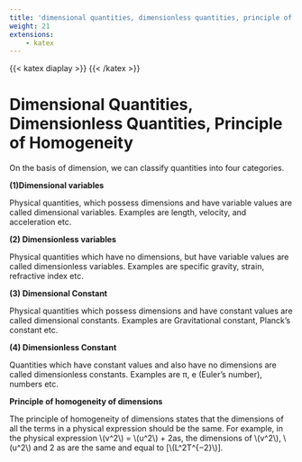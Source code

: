 ```yaml
---
title: 'dimensional quantities, dimensionless quantities, principle of homogeneity'
weight: 21
extensions:
    - katex
---
```

{{< katex diaplay >}}  {{< /katex >}}

# Dimensional Quantities, Dimensionless Quantities, Principle of Homogeneity


On the basis of dimension, we can classify quantities into four categories.

**(1)Dimensional variables** 

Physical quantities, which possess dimensions and have variable values are called dimensional variables. Examples are length, velocity, and acceleration etc.

**(2) Dimensionless variables** 

Physical quantities which have no dimensions, but have variable values are called dimensionless variables. Examples are specific gravity, strain, refractive index etc.

**(3) Dimensional Constant** 

Physical quantities which possess dimensions and have constant values are called dimensional constants. Examples are Gravitational constant, Planck’s constant etc.

**(4) Dimensionless Constant** 

Quantities which have constant values and also have no dimensions are called dimensionless constants. Examples are π, e (Euler’s number), numbers etc.

**Principle of homogeneity of dimensions** 

The principle of homogeneity of dimensions states that the dimensions of all the terms in a physical expression should be the same. For example, in the physical expression \\(v^2\\) = \\(u^2\\) + 2as, the dimensions of \\(v^2\\), \\(u^2\\) and 2 as are the same and equal to [\\(L^2T^{−2}\\)].  